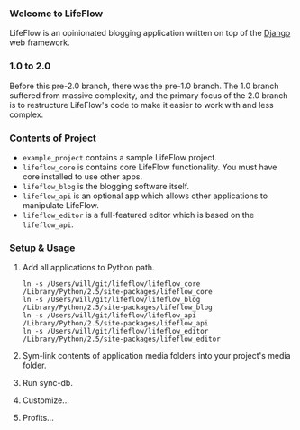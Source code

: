 
### Welcome to LifeFlow

LifeFlow is an opinionated blogging application written
on top of the [Django](http://djangoproject.com) web
framework.

### 1.0 to 2.0

Before this pre-2.0 branch, there was the pre-1.0 branch.
The 1.0 branch suffered from massive complexity, and the
primary focus of the 2.0 branch is to restructure LifeFlow's
code to make it easier to work with and less complex.

### Contents of Project

*  ``example_project`` contains a sample LifeFlow project.
*  ``lifeflow_core`` is contains core LifeFlow functionality.
   You must have core installed to use other apps.
*  ``lifeflow_blog`` is the blogging software itself.
*  ``lifeflow_api`` is an optional app which allows
    other applications to manipulate LifeFlow.
*  ``lifeflow_editor`` is a full-featured editor which
    is based on the ``lifeflow_api``.

### Setup & Usage

1.  Add all applications to Python path.
    
        ln -s /Users/will/git/lifeflow/lifeflow_core /Library/Python/2.5/site-packages/lifeflow_core
        ln -s /Users/will/git/lifeflow/lifeflow_blog /Library/Python/2.5/site-packages/lifeflow_blog
        ln -s /Users/will/git/lifeflow/lifeflow_api /Library/Python/2.5/site-packages/lifeflow_api
        ln -s /Users/will/git/lifeflow/lifeflow_editor /Library/Python/2.5/site-packages/lifeflow_editor


2.  Sym-link contents of application media folders
    into your project's media folder.
3.  Run sync-db.
4.  Customize...
5.  Profits...
